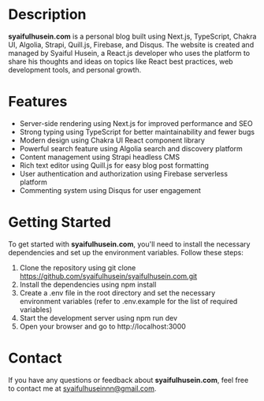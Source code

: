 # Description
__syaifulhusein.com__ is a personal blog built using Next.js, TypeScript, Chakra UI, Algolia, Strapi, Quill.js, Firebase, and Disqus. The website is created and managed by Syaiful Husein, a React.js developer who uses the platform to share his thoughts and ideas on topics like React best practices, web development tools, and personal growth.
# Features
- Server-side rendering using Next.js for improved performance and SEO
- Strong typing using TypeScript for better maintainability and fewer bugs
- Modern design using Chakra UI React component library
- Powerful search feature using Algolia search and discovery platform
- Content management using Strapi headless CMS
- Rich text editor using Quill.js for easy blog post formatting
- User authentication and authorization using Firebase serverless platform
- Commenting system using Disqus for user engagement
# Getting Started
To get started with __syaifulhusein.com__, you'll need to install the necessary dependencies and set up the environment variables. Follow these steps:

1. Clone the repository using git clone https://github.com/syaifulhusein/syaifulhusein.com.git
2. Install the dependencies using npm install
3. Create a .env file in the root directory and set the necessary environment variables (refer to .env.example for the list of required variables)
4. Start the development server using npm run dev
5. Open your browser and go to http://localhost:3000
# Contact
If you have any questions or feedback about __syaifulhusein.com__, feel free to contact me at syaifulhuseinnn@gmail.com.



